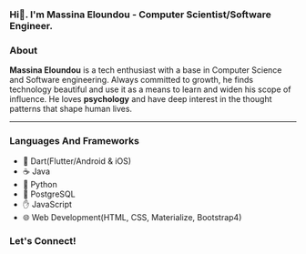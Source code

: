 ### Hi👋. I'm Massina Eloundou - Computer Scientist/Software Engineer.

<!--
**Massina-E/Massina-E** is a ✨ _special_ ✨ repository because its `README.md` (this file) appears on your GitHub profile. -->

### About
<b>Massina Eloundou</b> is a tech enthusiast with a base in Computer Science and Software engineering. Always committed to growth, he finds technology beautiful and use it as a means to learn and widen his scope of influence. He loves <b>psychology</b> and have deep interest in the thought patterns that shape human lives.<hr>

### Languages And Frameworks
- :dart: Dart(Flutter/Android & iOS)
- :coffee: Java
- :snake: Python
- :elephant: PostgreSQL
- :hand: JavaScript
- :globe_with_meridians: Web Development(HTML, CSS, Materialize, Bootstrap4)

### Let's Connect!
